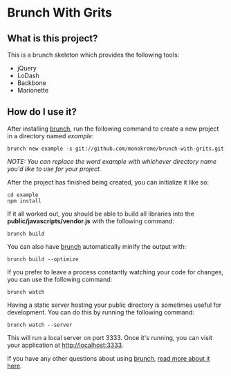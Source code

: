 Brunch With Grits
=================

What is this project?
--------------------

This is a brunch skeleton which provides the following tools:

- jQuery
- LoDash
- Backbone
- Marionette

How do I use it?
----------------

After installing [brunch][brunch], run the following command to create a new
project in a directory named *example*:

    brunch new example -s git://github.com/monokrome/brunch-with-grits.git

*NOTE: You can replace the word example with whichever directory name you'd
like to use for your project.*

After the project has finished being created, you can initialize
it like so:

    cd example
    npm install

If it all worked out, you should be able to build all libraries into the
**public/javascripts/vendor.js** with the following command:

    brunch build

You can also have [brunch][brunch] automatically minify the output with:

    brunch build --optimize

If you prefer to leave a process constantly watching your code for changes,
you can use the following command:

    brunch watch

Having a static server hosting your public directory is sometimes useful for
development. You can do this by running the following command:

    brunch watch --server

This will run a local server on port 3333. Once it's running, you can visit
your application at [http://localhost:3333](http://localhost:3333).

If you have any other questions about using [brunch][brunch], [read more
about it here][brunch].

[brunch]: http://brunch.io "http://brunch.io"